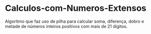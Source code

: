 # Calculos-com-Numeros-Extensos
Algoritmo que faz uso de pilha para calcular soma, diferença, dobro e metade de números inteiros positivos com mais de 21 dígitos.
